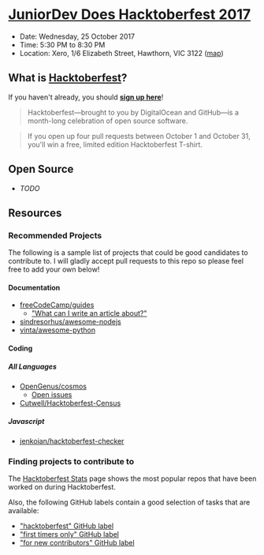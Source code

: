 # [JuniorDev Does Hacktoberfest 2017](https://www.meetup.com/Junior-Developers-Melbourne/events/244100075/)

- Date: Wednesday, 25 October 2017
- Time: 5:30 PM to 8:30 PM
- Location: Xero, 1/6 Elizabeth Street, Hawthorn, VIC 3122 ([map](https://www.google.com.au/maps/place/Xero/@-37.822539,145.031989,15z/))

## What is [Hacktoberfest](Hacktoberfest)?

If you haven't already, you should **[sign up here](https://hacktoberfest.digitalocean.com)**!

> Hacktoberfest—brought to you by DigitalOcean and GitHub—is a month-long celebration of open source software.

> If you open up four pull requests between October 1 and October 31, you'll win a free, limited edition Hacktoberfest T-shirt.

## Open Source

- *TODO*

## Resources

### Recommended Projects

The following is a sample list of projects that could be good candidates to contribute to. I will gladly accept pull requests to this repo so please feel free to add your own below!

#### Documentation

- [freeCodeCamp/guides](https://github.com/freeCodeCamp/guides)
    - ["What can I write an article about?"](https://github.com/freeCodeCamp/guides#what-can-i-write-an-article-about)
- [sindresorhus/awesome-nodejs](https://github.com/sindresorhus/awesome-nodejs)
- [vinta/awesome-python](https://github.com/vinta/awesome-python)

#### Coding

##### All Languages

- [OpenGenus/cosmos](https://github.com/OpenGenus/cosmos/issues)
    - [Open issues](https://github.com/OpenGenus/cosmos/issues)
- [Cutwell/Hacktoberfest-Census](https://github.com/Cutwell/Hacktoberfest-Census/)

##### Javascript

- [jenkoian/hacktoberfest-checker](https://github.com/jenkoian/hacktoberfest-checker)

### Finding projects to contribute to

The [Hacktoberfest Stats](https://hacktoberfest.digitalocean.com/stats/) page shows the most popular repos that have been worked on during Hacktoberfest.

Also, the following GitHub labels contain a good selection of tasks that are available:

- ["hacktoberfest" GitHub label](https://github.com/search?q=label:hacktoberfest+state:open+type:issue)
- ["first timers only" GitHub label](https://github.com/search?q=label%3Afirst-timers-only+state%3Aopen+type%3Aissue)
- ["for new contributors" GitHub label](https://github.com/search?q=label%3Afor-new-contributors+state%3Aopen+type%3Aissue)